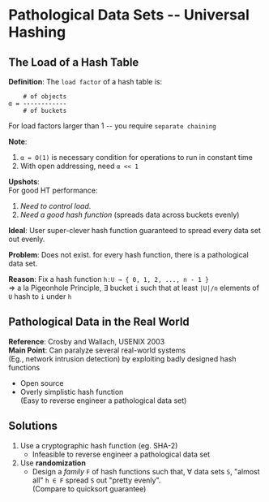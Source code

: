 # Pathological Data Sets -- Universal Hashing

## The Load of a Hash Table

**Definition**: The `load factor` of a hash table is:  
```
    # of objects
α = ------------
    # of buckets
```
For load factors larger than 1 -- you require `separate chaining`

**Note**:
1. `α = O(1)` is necessary condition for operations to run in constant time
2. With open addressing, need `α << 1`

**Upshots**:  
For good HT performance:
1. *Need to control load*.
2. *Need a good hash function* (spreads data across buckets evenly)

**Ideal**: User super-clever hash function guaranteed to spread every data set
out evenly.

**Problem**: Does not exist. for every hash function, there is a pathological
data set.

**Reason**: Fix a hash function `h:U → { 0, 1, 2, ..., n - 1 }`  
⇒ a la Pigeonhole Principle, ∃ bucket `i` such that at least `|U|/n` elements of
`U` hash to `i` under `h`

## Pathological Data in the Real World

**Reference**: Crosby and Wallach, USENIX 2003  
**Main Point**: Can paralyze several real-world systems  
(Eg., network intrusion detection) by exploiting badly designed hash functions  
- Open source
- Overly simplistic hash function  
  (Easy to reverse engineer a pathological data set)

## Solutions
1. Use a cryptographic hash function (eg. SHA-2)  
   - Infeasible to reverse engineer a pathological data set
2. Use **randomization**
   - Design a *family* `F` of hash functions such that, ∀ data sets `S`, "almost all" `h ∈ F` spread `S` out "pretty evenly".  
   (Compare to quicksort guarantee)
